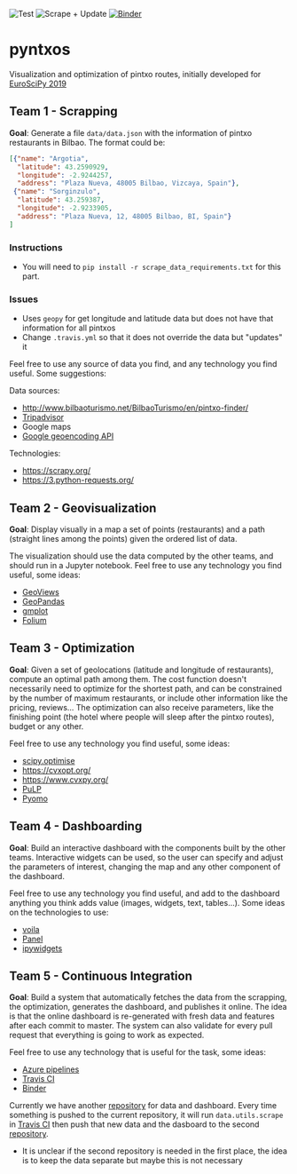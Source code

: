 ![Test](https://github.com/python-sprints/pyntxos/workflows/Test/badge.svg)
![Scrape + Update](https://github.com/python-sprints/pyntxos/workflows/Scrape%20+%20Update/badge.svg)
[![Binder](https://mybinder.org/badge_logo.svg)](https://mybinder.org/v2/gh/python-sprints/pyntxos-dashboard/master?urlpath=voila%2Frender%2Fdashboard.ipynb)
# pyntxos
Visualization and optimization of pintxo routes, initially developed for [EuroSciPy 2019](https://www.euroscipy.org/2019/)

## Team 1 - Scrapping

**Goal**: Generate a file `data/data.json` with the information of pintxo restaurants in Bilbao. The format could be:

```json
[{"name": "Argotia",
  "latitude": 43.2590929,
  "longitude": -2.9244257,
  "address": "Plaza Nueva, 48005 Bilbao, Vizcaya, Spain"},
 {"name": "Sorginzulo",
  "latitude": 43.259387,
  "longitude": -2.9233905,
  "address": "Plaza Nueva, 12, 48005 Bilbao, BI, Spain"}
]
```

### Instructions
- You will need to `pip install -r scrape_data_requirements.txt` for this part.

### Issues
- Uses `geopy` for get longitude and latitude data but does not have that information for all pintxos
- Change `.travis.yml` so that it does not override the data but "updates" it

Feel free to use any source of data you find, and any technology you find useful. Some suggestions:

Data sources:

- <http://www.bilbaoturismo.net/BilbaoTurismo/en/pintxo-finder/>
- [Tripadvisor](https://www.tripadvisor.co.uk/Restaurants-g187454-Bilbao_Province_of_Vizcaya_Basque_Country.html)
- Google maps
- [Google geoencoding API](https://developers.google.com/maps/documentation/geocoding/start)

Technologies:

- <https://scrapy.org/>
- <https://3.python-requests.org/>

## Team 2 - Geovisualization

**Goal**: Display visually in a map a set of points (restaurants) and a path (straight lines among the points) given the ordered list of data.

The visualization should use the data computed by the other teams, and should run in a Jupyter notebook. Feel free to use any technology you find useful, some ideas:

- [GeoViews](http://geoviews.org/)
- [GeoPandas](http://geopandas.org/)
- [gmplot](https://github.com/vgm64/gmplot)
- [Folium](https://github.com/python-visualization/folium)

## Team 3 - Optimization

**Goal**: Given a set of geolocations (latitude and longitude of restaurants), compute an optimal path among them. The cost function doesn't necessarily need to optimize for the shortest path, and can be constrained by the number of maximum restaurants, or include other information like the pricing, reviews... The optimization can also receive parameters, like the finishing point (the hotel where people will sleep after the pintxo routes), budget or any other.

Feel free to use any technology you find useful, some ideas:

- [scipy.optimise](https://docs.scipy.org/doc/scipy/reference/tutorial/optimize.html)
- <https://cvxopt.org/>
- <https://www.cvxpy.org/>
- [PuLP](https://github.com/coin-or/pulp)
- [Pyomo](http://www.pyomo.org/)

## Team 4 - Dashboarding

**Goal**: Build an interactive dashboard with the components built by the other teams. Interactive widgets can be used, so the user can specify and adjust the parameters of interest, changing the map and any other component of the dashboard.

Feel free to use any technology you find useful, and add to the dashboard anything you think adds value (images, widgets, text, tables...). Some ideas on the technologies to use:

- [voila](https://github.com/QuantStack/voila)
- [Panel](https://panel.pyviz.org/index.html)
- [ipywidgets](https://ipywidgets.readthedocs.io/en/stable/)

## Team 5 - Continuous Integration

**Goal**: Build a system that automatically fetches the data from the scrapping, the optimization, generates the dashboard, and publishes it online. The idea is that the online dashboard is re-generated with fresh data and features after each commit to master. The system can also validate for every pull request that everything is going to work as expected.

Feel free to use any technology that is useful for the task, some ideas:

- [Azure pipelines](https://azure.microsoft.com/en-us/services/devops/pipelines/)
- [Travis CI](https://travis-ci.org/)
- [Binder](https://mybinder.org/)

Currently we have another [repository](https://github.com/python-sprints/pyntxos-dashboard) for data and dashboard. Every time something is pushed to the current repository, it will run `data.utils.scrape` in [Travis CI](https://travis-ci.org/) then push that new data and the dasboard to the second [repository](https://github.com/python-sprints/pyntxos-dashboard).

- It is unclear if the second repository is needed in the first place, the idea is to keep the data separate but maybe this is not necessary

